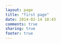 ```yaml
---
layout: page
title: "first page"
date: 2014-02-14 18:43
comments: true
sharing: true
footer: true
---
```

